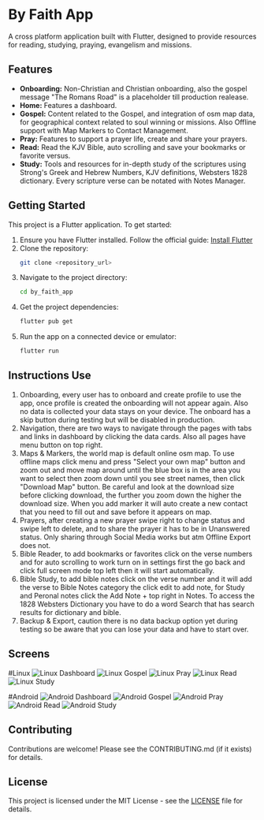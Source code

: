 # By Faith App

A cross platform application built with Flutter, designed to provide resources for reading, studying, praying, evangelism and missions.

## Features

- **Onboarding:** Non-Christian and Christian onboarding, also the gospel message "The Romans Road" is a placeholder till production realease.
- **Home:** Features a dashboard.
- **Gospel:** Content related to the Gospel, and integration of osm map data, for         geographical context related to soul winning or missions. Also Offline support with Map Markers to Contact Management.
- **Pray:** Features to support a prayer life, create and share your prayers.
- **Read:** Read the KJV Bible, auto scrolling and save your bookmarks or favorite versus.
- **Study:** Tools and resources for in-depth study of the scriptures using Strong's Greek and Hebrew Numbers, KJV definitions, Websters 1828 dictionary. Every scripture verse can be notated with Notes Manager.

## Getting Started

This project is a Flutter application. To get started:

1. Ensure you have Flutter installed. Follow the official guide: [Install Flutter](https://docs.flutter.dev/get-started/install)
2. Clone the repository:
   ```bash
   git clone <repository_url>
   ```
3. Navigate to the project directory:
   ```bash
   cd by_faith_app
   ```
4. Get the project dependencies:
   ```bash
   flutter pub get
   ```
5. Run the app on a connected device or emulator:
   ```bash
   flutter run
   ```

## Instructions Use

1. Onboarding, every user has to onboard and create profile to use the app, once profile is created the onboarding will not appear again. Also no data is collected your data stays on your device. The onboard has a skip button during testing but will be disabled in production.
2. Navigation, there are two ways to navigate through the pages with tabs and links in dashboard by clicking the data cards. Also all pages have menu button on top right.
3. Maps & Markers, the world map is default online osm map. To use offline maps click menu and press "Select your own map" button and zoom out and move map around until the blue box is in the area you want to select then zoom down until you see street names, then click "Download Map" button. Be careful and look at the download size before clicking download, the further you zoom down the higher the download size. When you add marker it will auto create a new contact that you need to fill out and save before it appears on map. 
4. Prayers, after creating a new prayer swipe right to change status and swipe left to delete, and to share the prayer it has to be in Unanswered status. Only sharing through Social Media works but atm Offline Export does not.
5. Bible Reader, to add bookmarks or favorites click on the verse numbers and for auto scrolling to work turn on in settings first the go back and click full screen mode top left then it will start automatically.
6. Bible Study, to add bible notes click on the verse number and it will add the verse to Bible Notes category the click edit to add note, for Study and Peronal notes click the Add Note + top right in Notes. To access the 1828 Websters Dictionary you have to do a word Search that has search results for dictionary and bible.
7. Backup & Export, caution there is no data backup option yet during testing so be aware that you can lose your data and have to start over. 



## Screens

#Linux
![Linux Dashboard](lib/assets/screenshots/linux/linux_dashboard.png)
![Linux Gospel](lib/assets/screenshots/linux/linux_gospel.png)
![Linux Pray](lib/assets/screenshots/linux/linux_pray.png)
![Linux Read](lib/assets/screenshots/linux/linux_read.png)
![Linux Study](lib/assets/screenshots/linux/linux_study.png)

#Android
![Android Dashboard](lib/assets/screenshots/android/android_dashboard.png)
![Android Gospel](lib/assets/screenshots/android/android_gospel.png)
![Android Pray](lib/assets/screenshots/android/android_pray.png)
![Android Read](lib/assets/screenshots/android/android_read.png)
![Android Study](lib/assets/screenshots/android/android_study.png)

## Contributing

Contributions are welcome! Please see the CONTRIBUTING.md (if it exists) for details.

## License

This project is licensed under the MIT License - see the [LICENSE](LICENSE) file for details.
